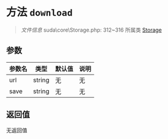 # 方法 `download`

> *文件信息* suda\core\Storage.php: 312~316
> 所属类 [Storage](../Storage.md)




## 参数


| 参数名 | 类型 | 默认值 | 说明 |
|--------|-----|-------|-------|
| url |  string | 无 | 无 |
| save |  string | 无 | 无 |



## 返回值

无返回值

